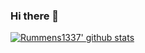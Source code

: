 ### Hi there 👋
[![Rummens1337' github stats](https://github-readme-stats.vercel.app/api?username=rummens1337&show_icons=true&hide_border=true)](https://michelrummens.com)

<!--
**rummens1337/rummens1337** is a ✨ _special_ ✨ repository because its `README.md` (this file) appears on your GitHub profile.

Here are some ideas to get you started:

- 🔭 I’m currently working on ...
- 🌱 I’m currently learning ...
- 👯 I’m looking to collaborate on ...
- 🤔 I’m looking for help with ...
- 💬 Ask me about ...
- 📫 How to reach me: ...
- 😄 Pronouns: ...
- ⚡ Fun fact: ...
-->
